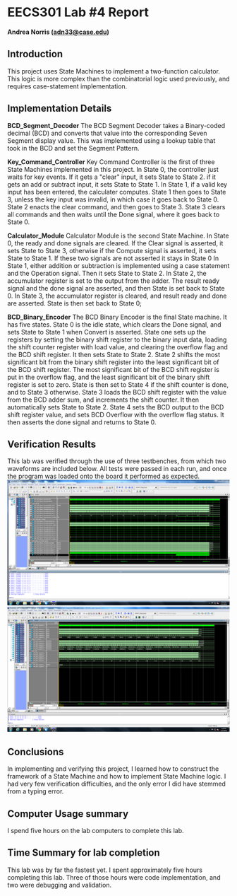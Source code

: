 # EECS301 Lab #4 Report

**Andrea Norris (adn33@case.edu)**

## Introduction
This project uses State Machines to implement a two-function calculator. This logic is
more complex than the combinatorial logic used previously, and requires case-statement 
implementation.


## Implementation Details
**BCD_Segment_Decoder**
The BCD Segment Decoder takes a Binary-coded decimal (BCD) and converts that value into the
corresponding Seven Segment display value. This was implemented using a lookup table that 
took in the BCD and set the Segment Pattern. 

**Key_Command_Controller**
Key Command Controller is the first of three State Machines implemented in this project. In State 0, 
the controller just waits for key events. If it gets a "clear" input, it sets State to State 2.
if it gets an add or subtract input, it sets State to State 1. In State 1, if a valid key input has been 
entered, the calculater computes. State 1 then goes to State 3, unless the key input was invalid,
in which case it goes back to State 0. State 2 enacts the clear command, and then goes to State 3.
State 3 clears all commands and then waits until the Done signal, where it goes back to State 0.

**Calculator_Module**
Calculator Module is the second State Machine. In State 0, the ready and done signals are cleared.
If the Clear signal is asserted, it sets State to State 3, otherwise if the Compute signal is 
asserted, it sets State to State 1. If these two signals are not asserted it stays in State 0
In State 1, either addition or subtraction is implemented
using a case statement and the Operation signal. Then it sets State to State 2. In State 2, the
accumulator register is set to the output from the adder. The result ready signal and the done 
signal are asserted, and then State is set back to State 0. In State 3, the accumulator register is 
cleared, and result ready and done are asserted. State is then set back to State 0;

**BCD_Binary_Encoder**
The BCD Binary Encoder is the final State machine. It has five states. State 0 is the idle state, which
clears the Done signal, and sets State to State 1 when Convert is asserted. State one sets up the
registers by setting the binary shift register to the binary input data, loading the shift counter 
register with load value, and clearing the overflow flag and the BCD shift register. It then sets 
State to State 2. State 2 shifts the most significant bit from the binary shift register into the
least significant bit of the BCD shift register. The most significant bit of the BCD shift register
is put in the overflow flag, and the least significant bit of the binary shift register is set
to zero. State is then set to State 4 if the shift counter is done, and to State 3 otherwise.
State 3 loads the BCD shift register with the value from the BCD adder sum, and increments the shift
counter. It then automatically sets State to State 2. State 4 sets the BCD output to the BCD shift
register value, and sets BCD Overflow with the overflow flag status. It then asserts the done signal
and returns to State 0.

## Verification Results
This lab was verified through the use of three testbenches, from which two waveforms are included below.
All tests were passed in each run, and once the program was loaded onto the board it performed as expected.
![Image Tag](EECS_LAB4_Binary_Encoder_Waveform.PNG)
![Image Tag](EECS301_LAB4_BCD_Segment_Waveform.PNG)


## Conclusions
In implementing and verifying this project, I learned how to construct the framework of a State
Machine and how to implement State Machine logic. I had very few verification difficulties, and 
the only error I did have stemmed from a typing error.


## Computer Usage summary
I spend five hours on the lab computers to complete this lab.


## Time Summary for lab completion
This lab was by far the fastest yet. I spent approximately five hours completing this lab. Three of those hours were code implementation, and two were debugging and validation.